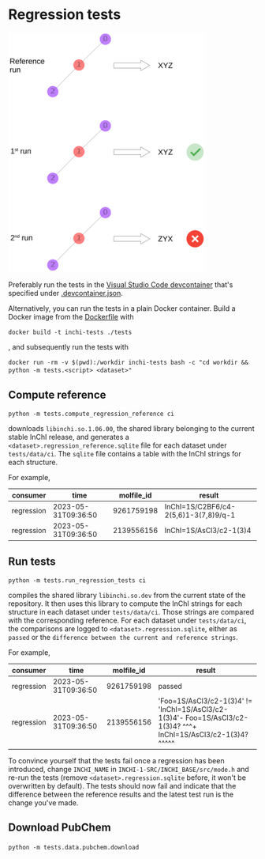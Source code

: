 # Regression tests

<img src="./regression.svg" alt="schematic" width="400"/>

Preferably run the tests in the [Visual Studio Code devcontainer](https://code.visualstudio.com/docs/devcontainers/containers)
that's specified under [.devcontainer.json](../../.devcontainer.json).

Alternatively, you can run the tests in a plain Docker container.
Build a Docker image from the [Dockerfile](../Dockerfile) with

```Shell
docker build -t inchi-tests ./tests
```
, and subsequently run the tests with

```Shell
docker run -rm -v $(pwd):/workdir inchi-tests bash -c "cd workdir && python -m tests.<script> <dataset>"
```

## Compute reference

```Shell
python -m tests.compute_regression_reference ci
```
downloads `libinchi.so.1.06.00`, the shared library belonging to the current stable InChI release,
and generates a `<dataset>.regression_reference.sqlite` file for each dataset under `tests/data/ci`.
The `sqlite` file contains a table with the InChI strings for each structure.

For example,

| consumer | time | molfile_id | result |
| --- | --- | --- | --- |
| regression | 2023-05-31T09:36:50 | 9261759198 | InChI=1S/C2BF6/c4-2(5,6)1-3(7,8)9/q-1 |
| regression | 2023-05-31T09:36:50 | 2139556156 | InChI=1S/AsCl3/c2-1(3)4 |


## Run tests

```Shell
python -m tests.run_regression_tests ci
```
compiles the shared library `libinchi.so.dev` from the current state of the repository.
It then uses this library to compute the InChI strings for each structure in each dataset under `tests/data/ci`.
Those strings are compared with the corresponding reference.
For each dataset under `tests/data/ci`, the comparisons are logged to `<dataset>.regression.sqlite`,
either as `passed` or the `difference between the current and reference strings`.

For example,

| consumer | time | molfile_id | result |
| --- | --- | --- | --- |
| regression | 2023-05-31T09:36:50 | 9261759198 | passed |
| regression | 2023-05-31T09:36:50 | 2139556156 | 'Foo=1S/AsCl3/c2-1(3)4' != 'InChI=1S/AsCl3/c2-1(3)4'- Foo=1S/AsCl3/c2-1(3)4? ^^^+ InChI=1S/AsCl3/c2-1(3)4? ^^^^^ |

To convince yourself that the tests fail once a regression has been introduced,
change `INCHI_NAME` in `INCHI-1-SRC/INCHI_BASE/src/mode.h`
and re-run the tests (remove `<dataset>.regression.sqlite` before, it won't be overwritten by default).
The tests should now fail and indicate that the difference between the reference results and the latest test run is the change you've made.


## Download PubChem
`python -m tests.data.pubchem.download`